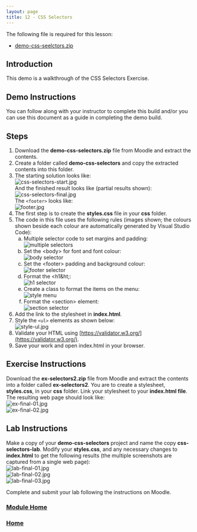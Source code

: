 ```yaml
---
layout: page
title: 12 - CSS Selectors
---
```

The following file is required for this lesson:

* [demo-css-seelctors.zip](files/demo-css-seelctors.zip)

## Introduction
This demo is a walkthrough of the CSS Selectors Exercise.

## Demo Instructions
You can follow along with your instructor to complete this build and/or you can use this document as a guide in completing the demo build.

## Steps
1.	Download the **demo-css-selectors.zip** file from Moodle and extract the contents.
2.	Create a folder called **demo-css-selectors** and copy the extracted contents into this folder.
3.	The starting solution looks like:<br>
![css-selectors-start.jpg](files/css-selectors-start.jpg)<br>
And the finished result looks like (partial results shown):<br>
![css-selectors-final.jpg](files/css-selectors-final.jpg)<br>
The `<footer>` looks like:<br>
![footer.jpg](files/footer.jpg)
4.	The first step is to create the **styles.css** file in your **css** folder.
5.	The code in this file uses the following rules (images shown; the colours shown beside each colour are automatically generated by Visual Studio Code):<br>
    <ol type="a">
        <li>Multiple selector code to set margins and padding:<br>
        <img src="files/styles-css-a.jpg" alt="multiple selectors">
        </li>
        <li>Set the &lt;body&gt; for font and font colour:<br>
        <img src="files/styles-css-b.jpg" alt="body selector">
        </li>
        <li>Set the &lt;footer&gt; padding and background colour:<br>
        <img src="files/styles-css-c.jpg" alt="footer selector"></li>
        <li>Format the &lt;h1&ht;:<br>
        <img src="files/styles-css-d.jpg" alt="h1 selector">
        </li>
        <li>Create a class to format the items on the menu:<br>
        <img src="files/styles-css-e.jpg" alt="style menu">
        </li>
        <li>Format the &lt;section&gt; element:<br>
        <img src="files/styles-css-f.jpg" alt="section selector">
        </li>
    </ol>
6.	Add the link to the stylesheet in **index.html**.
7.	Style the `<ul>` elements as shown below:<br>
![style-ul.jpg](files/style-ul.jpg)
8.	Validate your HTML using [https://validator.w3.org/](https://validator.w3.org/).
9.	Save your work and open index.html in your browser.

## Exercise Instructions
Download the **ex-selectors2.zip** file from Moodle and extract the contents into a folder called **ex-selectors2**. You are to create a stylesheet, **styles.css**, in your **css** folder. Link your stylesheet to your **index.html file**. The resulting web page should look like:<br>
![ex-final-01.jpg](files/ex-final-01.jpg)<br>
![ex-final-02.jpg](files/ex-final-02.jpg)

## Lab Instructions
Make a copy of your **demo-css-selectors** project and name the copy **css-selectors-lab**. Modify your **styles.css**, and any necessary changes to **index.html** to get the following results (the multiple screenshots are captured from a single web page):<br>
![lab-final-01.jpg](files/lab-final-01.jpg)<br>
![lab-final-02.jpg](files/lab-final-02.jpg)<br>
![lab-final-03.jpg](files/lab-final-03.jpg)

Complete and submit your lab following the instructions on Moodle.

### [Module Home](../module2.md)

### [Home](../../)
